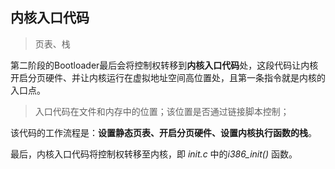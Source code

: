 ## 内核入口代码

> 页表、栈

第二阶段的Bootloader最后会将控制权转移到**内核入口代码**处，这段代码让内核开启分页硬件、并让内核运行在虚拟地址空间高位置处，且第一条指令就是内核的入口点。

> 入口代码在文件和内存中的位置；该位置是否通过链接脚本控制；

该代码的工作流程是：**设置静态页表、开启分页硬件、设置内核执行函数的栈**。

最后，内核入口代码将控制权转移至内核，即 *init.c* 中的*i386_init()* 函数。



